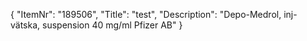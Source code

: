{
  "ItemNr": "189506",
  "Title": "test",
  "Description": "Depo-Medrol, inj-vätska, suspension 40 mg/ml Pfizer AB"
}
